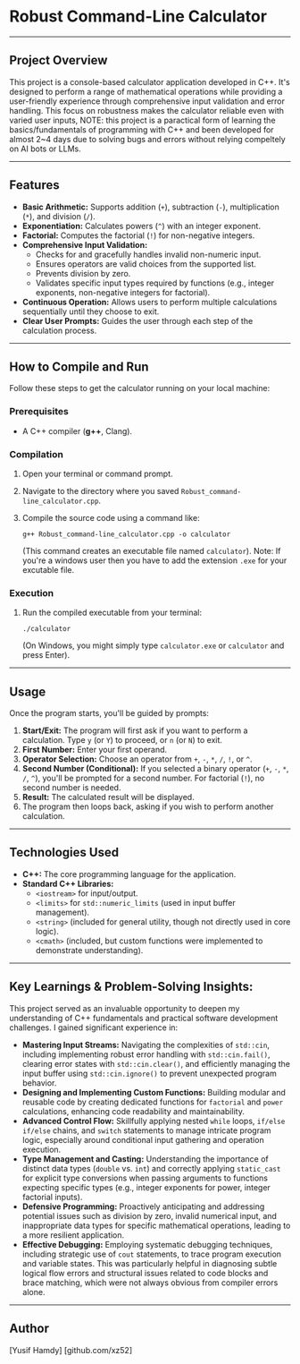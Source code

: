 # Robust Command-Line Calculator

---

## Project Overview
This project is a console-based calculator application developed in C++. It's designed to perform a range of mathematical operations while providing a user-friendly experience through comprehensive input validation and error handling. This focus on robustness makes the calculator reliable even with varied user inputs, NOTE: this project is a paractical form of learning the basics/fundamentals of programming with C++ and been developed for almost 2~4 days due to solving bugs and errors without relying compeltely on AI bots or LLMs.

---

## Features
* **Basic Arithmetic:** Supports addition (`+`), subtraction (`-`), multiplication (`*`), and division (`/`).
* **Exponentiation:** Calculates powers (`^`) with an integer exponent.
* **Factorial:** Computes the factorial (`!`) for non-negative integers.
* **Comprehensive Input Validation:**
    * Checks for and gracefully handles invalid non-numeric input.
    * Ensures operators are valid choices from the supported list.
    * Prevents division by zero.
    * Validates specific input types required by functions (e.g., integer exponents, non-negative integers for factorial).
* **Continuous Operation:** Allows users to perform multiple calculations sequentially until they choose to exit.
* **Clear User Prompts:** Guides the user through each step of the calculation process.

---

## How to Compile and Run
Follow these steps to get the calculator running on your local machine:

### Prerequisites
* A C++ compiler (**g++**, Clang).

### Compilation
1.  Open your terminal or command prompt.
2.  Navigate to the directory where you saved `Robust_command-line_calculator.cpp`.
3.  Compile the source code using a command like:

    `g++ Robust_command-line_calculator.cpp -o calculator`

    (This command creates an executable file named `calculator`).
    Note: If you're a windows user then you have to add the extension `.exe` for your excutable file.

### Execution
1.  Run the compiled executable from your terminal:

    `./calculator`

    (On Windows, you might simply type `calculator.exe` or `calculator` and press Enter).

---

## Usage
Once the program starts, you'll be guided by prompts:
1.  **Start/Exit:** The program will first ask if you want to perform a calculation. Type `y` (or `Y`) to proceed, or `n` (or `N`) to exit.
2.  **First Number:** Enter your first operand.
3.  **Operator Selection:** Choose an operator from `+`, `-`, `*`, `/`, `!`, or `^`.
4.  **Second Number (Conditional):** If you selected a binary operator (`+`, `-`, `*`, `/`, `^`), you'll be prompted for a second number. For factorial (`!`), no second number is needed.
5.  **Result:** The calculated result will be displayed.
6.  The program then loops back, asking if you wish to perform another calculation.

---

## Technologies Used
* **C++:** The core programming language for the application.
* **Standard C++ Libraries:**
    * `<iostream>` for input/output.
    * `<limits>` for `std::numeric_limits` (used in input buffer management).
    * `<string>` (included for general utility, though not directly used in core logic).
    * `<cmath>` (included, but custom functions were implemented to demonstrate understanding).

---

## Key Learnings & Problem-Solving Insights:
This project served as an invaluable opportunity to deepen my understanding of C++ fundamentals and practical software development challenges. I gained significant experience in:

* **Mastering Input Streams:** Navigating the complexities of `std::cin`, including implementing robust error handling with `std::cin.fail()`, clearing error states with `std::cin.clear()`, and efficiently managing the input buffer using `std::cin.ignore()` to prevent unexpected program behavior.
* **Designing and Implementing Custom Functions:** Building modular and reusable code by creating dedicated functions for `factorial` and `power` calculations, enhancing code readability and maintainability.
* **Advanced Control Flow:** Skillfully applying nested `while` loops, `if/else if/else` chains, and `switch` statements to manage intricate program logic, especially around conditional input gathering and operation execution.
* **Type Management and Casting:** Understanding the importance of distinct data types (`double` vs. `int`) and correctly applying `static_cast` for explicit type conversions when passing arguments to functions expecting specific types (e.g., integer exponents for power, integer factorial inputs).
* **Defensive Programming:** Proactively anticipating and addressing potential issues such as division by zero, invalid numerical input, and inappropriate data types for specific mathematical operations, leading to a more resilient application.
* **Effective Debugging:** Employing systematic debugging techniques, including strategic use of `cout` statements, to trace program execution and variable states. This was particularly helpful in diagnosing subtle logical flow errors and structural issues related to code blocks and brace matching, which were not always obvious from compiler errors alone.

---

## Author
[Yusif Hamdy]
[github.com/xz52]
